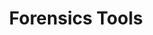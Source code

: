 ---
title: Forensics Tools
parent: Forensics Fundamentals
nav_order: 1
permalink: /forensics/Fundamentals/Tools
---